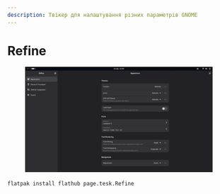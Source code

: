 ```yaml
---
description: Твікер для налаштування різних параметрів GNOME
---
```


# Refine

<figure><img src="../../.gitbook/assets/image (7).png" alt=""><figcaption></figcaption></figure>

```bash
flatpak install flathub page.tesk.Refine
```

